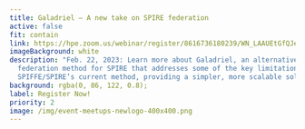 ```yaml
---
title: Galadriel – A new take on SPIRE federation
active: false
fit: contain
link: https://hpe.zoom.us/webinar/register/8616736180239/WN_LAAUEtGfQJexWyZ0Scu8ug
imageBackground: white
description: "Feb. 22, 2023: Learn more about Galadriel, an alternative
  federation method for SPIRE that addresses some of the key limitations of
  SPIFFE/SPIRE’s current method, providing a simpler, more scalable solution."
background: rgba(0, 86, 122, 0.8);
label: Register Now!
priority: 2
image: /img/event-meetups-newlogo-400x400.png
---
```


